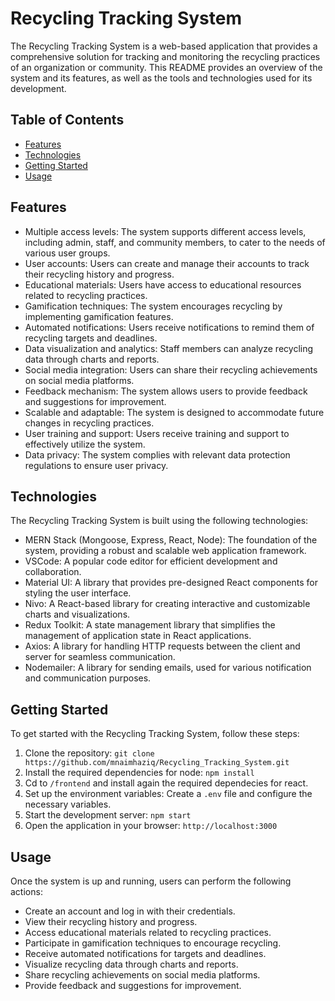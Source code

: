 # Recycling Tracking System

The Recycling Tracking System is a web-based application that provides a comprehensive solution for tracking and monitoring the recycling practices of an organization or community. This README provides an overview of the system and its features, as well as the tools and technologies used for its development.

## Table of Contents
- [Features](#features)
- [Technologies](#technologies)
- [Getting Started](#getting-started)
- [Usage](#usage)

## Features

- Multiple access levels: The system supports different access levels, including admin, staff, and community members, to cater to the needs of various user groups.
- User accounts: Users can create and manage their accounts to track their recycling history and progress.
- Educational materials: Users have access to educational resources related to recycling practices.
- Gamification techniques: The system encourages recycling by implementing gamification features.
- Automated notifications: Users receive notifications to remind them of recycling targets and deadlines.
- Data visualization and analytics: Staff members can analyze recycling data through charts and reports.
- Social media integration: Users can share their recycling achievements on social media platforms.
- Feedback mechanism: The system allows users to provide feedback and suggestions for improvement.
- Scalable and adaptable: The system is designed to accommodate future changes in recycling practices.
- User training and support: Users receive training and support to effectively utilize the system.
- Data privacy: The system complies with relevant data protection regulations to ensure user privacy.

## Technologies

The Recycling Tracking System is built using the following technologies:

- MERN Stack (Mongoose, Express, React, Node): The foundation of the system, providing a robust and scalable web application framework.
- VSCode: A popular code editor for efficient development and collaboration.
- Material UI: A library that provides pre-designed React components for styling the user interface.
- Nivo: A React-based library for creating interactive and customizable charts and visualizations.
- Redux Toolkit: A state management library that simplifies the management of application state in React applications.
- Axios: A library for handling HTTP requests between the client and server for seamless communication.
- Nodemailer: A library for sending emails, used for various notification and communication purposes.

## Getting Started

To get started with the Recycling Tracking System, follow these steps:

1. Clone the repository: `git clone https://github.com/mnaimhaziq/Recycling_Tracking_System.git`
2. Install the required dependencies for node: `npm install` 
3. Cd to `/frontend` and install again the required dependecies for react.
4. Set up the environment variables: Create a `.env` file and configure the necessary variables.
5. Start the development server: `npm start`
6. Open the application in your browser: `http://localhost:3000`

## Usage

Once the system is up and running, users can perform the following actions:

- Create an account and log in with their credentials.
- View their recycling history and progress.
- Access educational materials related to recycling practices.
- Participate in gamification techniques to encourage recycling.
- Receive automated notifications for targets and deadlines.
- Visualize recycling data through charts and reports.
- Share recycling achievements on social media platforms.
- Provide feedback and suggestions for improvement.
